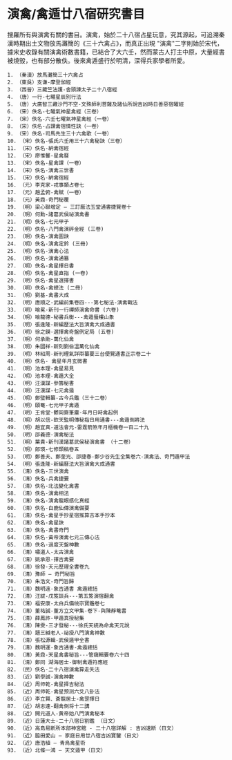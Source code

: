 # 演禽/禽遁廿八宿研究書目
搜羅所有與演禽有關的書目。演禽，始於二十八宿占星玩意，究其源起，可追溯秦漢時期出土文物放馬灘簡的《三十六禽占》，而真正出現 "演禽"二字則始於宋代，據宋史收錄有關演禽術數書籍，已結合了大六壬，然而蒙古人打主中原，大量經書被燒毀，也有部分散佚。後來禽遁盛行於明清，深得兵家學者所愛。

    1. （秦漢）放馬灘簡三十六禽占
    2. （東吳）支谦-摩登伽經
    3. （西晉）三藏竺法護-舍頭諫太子二十八宿經
    4. （唐）一行-七曜星辰別行法
    5. （唐）大廣智三藏沙門不空-文殊師利菩薩及諸仙所說吉凶時日善惡宿曜經
    6. （宋）佚名-七曜氣神星禽經（三卷）
    7. （宋）佚名-六壬七曜氣神星禽經（一卷）
    8. （宋）佚名-占課禽宿情性訣（一卷）
    9. （宋）佚名-司馬先生三十六禽歌（一卷）
    10. （宋）佚名-張氏六壬用三十六禽秘訣（三卷）
    11. （宋）佚名-納禽宿經
    12. （宋）廖惟馨-星禽曆
    13. （宋）佚名-星禽課（一卷）
    14. （宋）佚名-演禽三世書
    15. （宋）佚名-納禽宿經
    16. （元）李克家-戎事類占卷七
    17. （元）趙孟俯-禽賦（一卷）
    18. （元）黃鼎-奇門秘覆
    19. （明）梁心聯增定 – 三訂曆法玉堂通書捷覽卷十
    20. （明）何勳-諸葛武侯祕演禽書
    21. （明）佚名-七元甲子
    22. （明）佚名-八門禽演碎金經 (三卷)
    23. （明）佚名-演禽圖訣
    24. （明）佚名-演禽定鈐 (三冊)
    25. （明）佚名-演禽心法
    26. （明）佚名-演禽通纂
    27. （明）佚名-禽星擇日書
    28. （明）佚名-禽星直指 (一卷)
    29. （明）佚名-禽星選擇書
    30. （明）佚名-禽總法 (二冊)
    31. （明）劉基-禽書大成
    32. （明）唐順之-武編前集卷四---第七秘法-演禽戰法
    33. （明）喻冕-新刊一行禪師演禽命書 (六卷)
    34. （明）喻龍德-秘書兵衡---禽遁蜃樓山象
    35. （明）張逢隆-新編歴法大旨演禽大成通書
    36. （明）徐之鏌-選擇禽奇盤例定局 (五卷)
    37. （明）何承勛-萬化仙禽
    38. （明）朱國祥-新刻劉伯溫萬化仙禽
    39. （明）林紹周-新刊理氣詳辯纂要三台便覽通書正宗卷二十
    40. （明）佚名- 禽星年月玄微書
    41. （明）池本理-禽星易見
    42. （明）池本理-禽遁大全
    43. （明）汪漢謀-參籌秘書
    44. （明）汪漢謀-七元禽遁
    45. （明）鄭璧輯纂-古今兵鑑（三十二卷）
    46. （明）頤菴-七元甲子禽遁
    47. （明）王肯堂-鬱岡齋筆塵-年月日時禽起例
    48. （明）胡以信-欽天監明傳秘指日用通書---禽遁倒將法
    49. （明）趙宜真-道法會元-雷霆箭煞年月樞機卷一百二十九
    50. （明）邵義德-演禽秘法
    51. （明）葉貴-新刊漢諸葛武侯秘演禽書 （十二卷）
    52. （明）郎瑛-七修類稿卷五
    53. （明）鄭善夫、鄭奎光、邵捷春-鄭少谷先生全集卷六-演禽法、奇門遁甲法
    54. （明）張逢隆-新編曆法大旨演禽大成通書 
    55. （清）佚名-三世演禽
    56. （清）佚名-兵禽捷要
    57. （清）佚名-北法變化禽書
    58. （清）佚名-演禽相法
    59. （清）佚名-演禽龍眼感化真經
    60. （清）佚名-白鹿仙傳演禽備要
    61. （清）佚名-禽星手抄星宿推算古本手抄本
    62. （清）佚名-禽星訣
    63. （清）佚名-禽書奇門
    64. （清）佚名-黃帝演禽七元三傳心法
    65. （清）佚名-過度天盤神數
    66. （清）嘯道人-太古演禽
    67. （清）姚承恩-擇吉禽要
    68. （清）徐發-天元歷理全書卷九
    69. （清）豫師 – 奇門秘旨
    70. （清）朱浩文-奇門旨歸
    71. （清）魏明遠-象吉通書 禽遁總括
    72. （清）汪紱-戊笈談兵---第五笈演宿翻禽
    73. （清）福安康-太白兵備统宗寶鑑卷七
    74. （清）董祐誠-董方立文甲集-卷下-與陳靜菴書
    75. （清）薛鳳祚-甲遁真授秘集
    76. （清）陳雯-三才發秘---徐氏天統為命禽天元說
    77. （清）題三緘老人-祕授八門演禽神數
    78. （清）張松源輯-武侯遁甲全書
    79. （清）魏明運-象吉通書-禽遁總括
    80. （清）黃鼎-天星禽書秘旨---管窺輯要卷六十四
    81. （清）鄭同 湖海居士-御制禽遁符應經
    82. （民）佚名-二十八宿演禽算走失法
    83. （近）劉學誠-演禽神數
    84. （近）周师乾-禽星择吉秘法
    85. （近）周师乾-禽星预测六爻八卦法
    86. （近）李立賢、蒼龍居士-禽罡擇日
    87. （近）胡志達-翻禽倒将十二講
    88. （近）開元道人-黄帝始八門演禽秘本
    89. （近）日蓮大士-二十八宿日割鑑 （日文）
    90. （近）高島易断所本部神宮館 - 二十八宿詳解 : 吉凶速断（日文）
    91. （近）脇田愛山 – 家庭日用廿八宿吉凶寶鑒（日文）
    92. （近）唐浩植 – 青鳥禽星術
    93. （近）北條一鴻 – 天文遁甲（日文）
       
